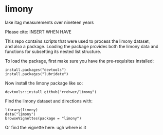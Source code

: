 # limony
lake itag measurements over nineteen years

Please cite: INSERT WHEN HAVE

This repo contains scripts that were used to process the limony dataset, and also a package. Loading the package provides both the limony data and functions for subsetting its nested list structure. 

To load the package, first make sure you have the pre-requisites installed:
```
install.packages("devtools")
install.packages("lubridate")
```

Now install the limony package like so:
```
devtools::install_github("rrohwer/limony")
```

Find the limony dataset and directions with:
```
library(limony)
data("limony")
browseVignettes(package = "limony")
```
Or find the vignette here: ugh where is it
